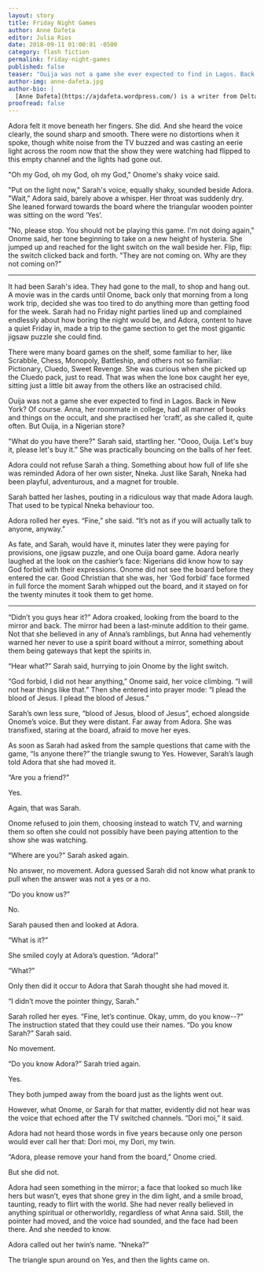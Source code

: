 ```yaml
---
layout: story
title: Friday Night Games
author: Anne Dafeta
editor: Julia Rios
date: 2018-09-11 01:00:01 -0500
category: flash fiction
permalink: friday-night-games
published: false
teaser: "Ouija was not a game she ever expected to find in Lagos. Back in New York? Of course. … But Ouija, in a Nigerian store?"
author-img: anne-dafeta.jpg
author-bio: |
  [Anne Dafeta](https://ajdafeta.wordpress.com/) is a writer from Delta, Nigeria. A lover of all form of storytelling, she likes to watch television as much as she likes to read. In 2016, she was one of 12 finalists for The Naked Convos’ writing contest, The Writer. Her work has been published online by _Omenana_ and _Klorofyl_. You can find her on twitter at [@ajdafeta](https://www.twitter.com/ajdafeta).
proofread: false
---
```


Adora felt it move beneath her fingers. She did. And she heard the voice clearly, the sound sharp and smooth. There were no distortions when it spoke, though white noise from the TV buzzed and was casting an eerie light across the room now that the show they were watching had flipped to this empty channel and the lights had gone out.
"Oh my God, oh my God, oh my God," Onome's shaky voice said.
 "Put on the light now," Sarah's voice, equally shaky, sounded beside Adora."Wait," Adora said, barely above a whisper. Her throat was suddenly dry. She leaned forward towards the board where the triangular wooden pointer was sitting on the word ‘Yes’.
"No, please stop. You should not be playing this game. I'm not doing again," Onome said, her tone beginning to take on a new height of hysteria. She jumped up and reached for the light switch on the wall beside her. Flip, flip: the switch clicked back and forth. "They are not coming on. Why are they not coming on?"

---
It had been Sarah's idea. They had gone to the mall, to shop and hang out. A movie was in the cards until Onome, back only that morning from a long work trip, decided she was too tired to do anything more than getting food for the week. Sarah had no Friday night parties lined up and complained endlessly about how boring the night would be, and Adora, content to have a quiet Friday in, made a trip to the game section to get the most gigantic jigsaw puzzle she could find.
 There were many board games on the shelf, some familiar to her, like Scrabble, Chess, Monopoly, Battleship, and others not so familiar: Pictionary, Cluedo, Sweet Revenge. She was curious when she picked up the Cluedo pack, just to read. That was when the lone box caught her eye, sitting just a little bit away from the others like an ostracised child.
Ouija was not a game she ever expected to find in Lagos. Back in New York? Of course. Anna, her roommate in college, had all manner of books and things on the occult, and she practised her ‘craft’, as she called it, quite often. But Ouija, in a Nigerian store?
"What do you have there?" Sarah said, startling her. "Oooo, Ouija. Let's buy it, please let's buy it.” She was practically bouncing on the balls of her feet.
 Adora could not refuse Sarah a thing. Something about how full of life she was reminded Adora of her own sister, Nneka. Just like Sarah, Nneka had been playful, adventurous, and a magnet for trouble.
 Sarah batted her lashes, pouting in a ridiculous way that made Adora laugh. That used to be typical Nneka behaviour too.
 Adora rolled her eyes. “Fine,” she said. “It’s not as if you will actually talk to anyone, anyway.”
As fate, and Sarah, would have it, minutes later they were paying for provisions, one jigsaw puzzle, and one Ouija board game. Adora nearly laughed at the look on the cashier’s face: Nigerians did know how to say God forbid with their expressions. Onome did not see the board before they entered the car. Good Christian that she was, her 'God forbid' face formed in full force the moment Sarah whipped out the board, and it stayed on for the twenty minutes it took them to get home.
---
“Didn’t you guys hear it?” Adora croaked, looking from the board to the mirror and back. The mirror had been a last-minute addition to their game. Not that she believed in any of Anna’s ramblings, but Anna had vehemently warned her never to use a spirit board without a mirror, something about them being gateways that kept the spirits in.
“Hear what?” Sarah said, hurrying to join Onome by the light switch.
“God forbid, I did not hear anything,” Onome said, her voice climbing. “I will not hear things like that.” Then she entered into prayer mode: “I plead the blood of Jesus. I plead the blood of Jesus.”
Sarah’s own less sure, “blood of Jesus, blood of Jesus”, echoed alongside Onome’s voice. But they were distant. Far away from Adora. She was transfixed, staring at the board, afraid to move her eyes.
As soon as Sarah had asked from the sample questions that came with the game, “Is anyone there?” the triangle swung to Yes. However, Sarah’s laugh told Adora that she had moved it.
“Are you a friend?”
 Yes.
 Again, that was Sarah.
Onome refused to join them, choosing instead to watch TV, and warning them so often she could not possibly have been paying attention to the show she was watching.
“Where are you?” Sarah asked again.
No answer, no movement. Adora guessed Sarah did not know what prank to pull when the answer was not a yes or a no.
“Do you know us?”
No.
Sarah paused then and looked at Adora.
“What is it?”
 She smiled coyly at Adora’s question. “Adora!”
“What?”
 Only then did it occur to Adora that Sarah thought she had moved it.
“I didn’t move the pointer thingy, Sarah.”
Sarah rolled her eyes. “Fine, let’s continue. Okay, umm, do you know--?” The instruction stated that they could use their names. “Do you know Sarah?” Sarah said.
No movement.
“Do you know Adora?” Sarah tried again.
Yes.
They both jumped away from the board just as the lights went out.
 However, what Onome, or Sarah for that matter, evidently did not hear was the voice that echoed after the TV switched channels. “Dori moi,” it said.
Adora had not heard those words in five years because only one person would ever call her that: Dori moi, my Dori, my twin.
“Adora, please remove your hand from the board,” Onome cried.
 But she did not.
 Adora had seen something in the mirror; a face that looked so much like hers but wasn’t, eyes that shone grey in the dim light, and a smile broad, taunting, ready to flirt with the world. She had never really believed in anything spiritual or otherworldly, regardless of what Anna said. Still, the pointer had moved, and the voice had sounded, and the face had been there. And she needed to know.
Adora called out her twin’s name. “Nneka?”
The triangle spun around on Yes, and then the lights came on.